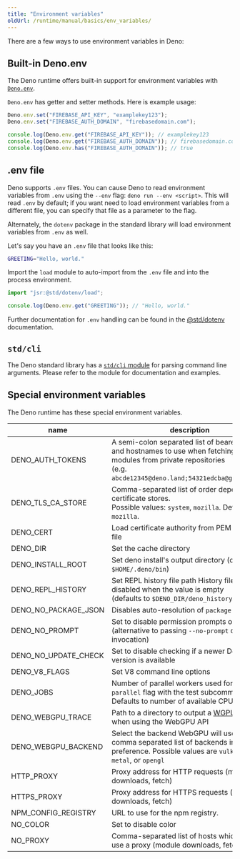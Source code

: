 ```yaml
---
title: "Environment variables"
oldUrl: /runtime/manual/basics/env_variables/
---
```


There are a few ways to use environment variables in Deno:

## Built-in Deno.env

The Deno runtime offers built-in support for environment variables with
[`Deno.env`](https://docs.deno.com/api/deno/~/Deno.env).

`Deno.env` has getter and setter methods. Here is example usage:

```ts
Deno.env.set("FIREBASE_API_KEY", "examplekey123");
Deno.env.set("FIREBASE_AUTH_DOMAIN", "firebasedomain.com");

console.log(Deno.env.get("FIREBASE_API_KEY")); // examplekey123
console.log(Deno.env.get("FIREBASE_AUTH_DOMAIN")); // firebasedomain.com
console.log(Deno.env.has("FIREBASE_AUTH_DOMAIN")); // true
```

## .env file

Deno supports `.env` files. You can cause Deno to read environment variables
from `.env` using the `--env` flag: `deno run --env <script>`. This will read
`.env` by default; if you want need to load environment variables from a
different file, you can specify that file as a parameter to the flag.

Alternately, the `dotenv` package in the standard library will load environment
variables from `.env` as well.

Let's say you have an `.env` file that looks like this:

```sh
GREETING="Hello, world."
```

Import the `load` module to auto-import from the `.env` file and into the
process environment.

```ts
import "jsr:@std/dotenv/load";

console.log(Deno.env.get("GREETING")); // "Hello, world."
```

Further documentation for `.env` handling can be found in the
[@std/dotenv](https://jsr.io/@std/dotenv/doc) documentation.

## `std/cli`

The Deno standard library has a [`std/cli` module](https://jsr.io/@std/cli) for
parsing command line arguments. Please refer to the module for documentation and
examples.

## Special environment variables

The Deno runtime has these special environment variables.

| name                 | description                                                                                                                                                                       |
|----------------------|-----------------------------------------------------------------------------------------------------------------------------------------------------------------------------------|
| DENO_AUTH_TOKENS     | A semi-colon separated list of bearer tokens and hostnames to use when fetching remote modules from private repositories<br />(e.g. `abcde12345@deno.land;54321edcba@github.com`) |
| DENO_TLS_CA_STORE    | Comma-separated list of order dependent certificate stores.<br />Possible values: `system`, `mozilla`. Defaults to `mozilla`.                                                     |
| DENO_CERT            | Load certificate authority from PEM encoded file                                                                                                                                  |
| DENO_DIR             | Set the cache directory                                                                                                                                                           |
| DENO_INSTALL_ROOT    | Set deno install's output directory (defaults to `$HOME/.deno/bin`)                                                                                                               |
| DENO_REPL_HISTORY    | Set REPL history file path History file is disabled when the value is empty <br />(defaults to `$DENO_DIR/deno_history.txt`)                                                      |
| DENO_NO_PACKAGE_JSON | Disables auto-resolution of `package.json`                                                                                                                                        |
| DENO_NO_PROMPT       | Set to disable permission prompts on access<br />(alternative to passing `--no-prompt` on invocation)                                                                             |
| DENO_NO_UPDATE_CHECK | Set to disable checking if a newer Deno version is available                                                                                                                      |
| DENO_V8_FLAGS        | Set V8 command line options                                                                                                                                                       |
| DENO_JOBS            | Number of parallel workers used for the `--parallel` flag with the test subcommand.<br />Defaults to number of available CPUs.                                                    |
| DENO_WEBGPU_TRACE    | Path to a directory to output a [WGPU trace](https://github.com/gfx-rs/wgpu/pull/619) to when using the WebGPU API                                                                |
| DENO_WEBGPU_BACKEND  | Select the backend WebGPU will use, or a comma separated list of backends in order of preference. Possible values are `vulkan`, `dx12`, `metal`, or `opengl`                      |
| HTTP_PROXY           | Proxy address for HTTP requests (module downloads, fetch)                                                                                                                         |
| HTTPS_PROXY          | Proxy address for HTTPS requests (module downloads, fetch)                                                                                                                        |
| NPM_CONFIG_REGISTRY  | URL to use for the npm registry.                                                                                                                                                  |
| NO_COLOR             | Set to disable color                                                                                                                                                              |
| NO_PROXY             | Comma-separated list of hosts which do not use a proxy (module downloads, fetch)                                                                                                  |
